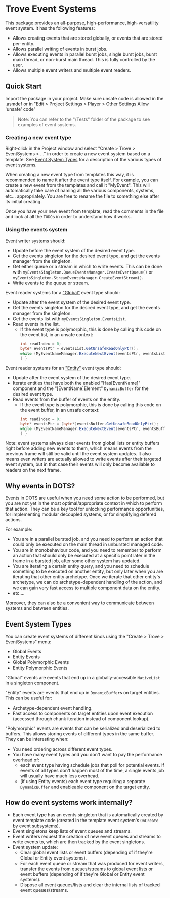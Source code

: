 
# Trove Event Systems

This package provides an all-purpose, high-performance, high-versatility event system. It has the following features:
- Allows creating events that are stored globally, or events that are stored per-entity.
- Allows parallel writing of events in burst jobs.
- Allows executing events in parallel burst jobs, single burst jobs, burst main thread, or non-burst main thread. This is fully controlled by the user.
- Allows multiple event writers and multiple event readers.


## Quick Start

Import the package in your project. Make sure unsafe code is allowed in the .asmdef or in "Edit > Project Settings > Player > Other Settings Allow 'unsafe' code"

> Note: You can refer to the "/Tests" folder of the package to see examples of event systems.


### Creating a new event type

Right-click in the Project window and select "Create > Trove > EventSystems > ..." in order to create a new event system based on a template. See [Event System Types](#event-system-types) for a description of the various types of event systems.

When creating a new event type from templates this way, it is recommended to name it after the event type itself. For example, you can create a new event from the templates and call it "MyEvent". This will automatically take care of naming all the various components, systems, etc... appropriately. You are free to rename the file to something else after its initial creating.

Once you have your new event from template, read the comments in the file and look at all the `TODO`s in order to understand how it works.


### Using the events system

Event writer systems should:
* Update before the event system of the desired event type.
* Get the events singleton for the desired event type, and get the events manager from the singleton.
* Get either queue or a stream in which to write events. This can be done with `myEventsSingleton.QueueEventsManager.CreateEventQueue()` or `myEventsSingleton.StreamEventsManager.CreateEventStream()`.
* Write events to the queue or stream.

Event reader systems for a ["Global"](#global-vs-entity-events) event type should:
* Update after the event system of the desired event type.
* Get the events singleton for the desired event type, and get the events manager from the singleton.
* Get the events list with `myEventsSingleton.EventsList`.
* Read events in the list.
    * If the event type is polymorphic, this is done by calling this code on the event list, in an unsafe context:
        ```cs
        int readIndex = 0;
        byte* eventsPtr = eventsList.GetUnsafeReadOnlyPtr();
        while (MyEventNameManager.ExecuteNextEvent(eventsPtr, eventsList.Length, ref readIndex))
        { }
        ```

Event reader systems for an ["Entity"](#global-vs-entity-events) event type should:
* Update after the event system of the desired event type.
* Iterate entities that have both the enabled "Has[EventName]" component and the "[EventName]Element" `DynamicBuffer` for the desired event type.
* Read events from the buffer of events on the entity.
    * If the event type is polymorphic, this is done by calling this code on the event buffer, in an unsafe context:
        ```cs
        int readIndex = 0;
        byte* eventsPtr = (byte*)eventsBuffer.GetUnsafeReadOnlyPtr();
        while (MyEventNameManager.ExecuteNextEvent(eventsPtr, eventsBuffer.Length, ref readIndex))
        { }
        ```

Note: event systems always clear events from global lists or entity buffers right before adding new events to them, which means events from the previous frame will still be valid until the event system updates. It also means even writers are actually allowed to write events after their targeted event system, but in that case their events will only become available to readers on the next frame.


## Why events in DOTS?

Events in DOTS are useful when you need some action to be performed, but you are not yet in the most optimal/appropriate context in which to perform that action. They can be a key tool for unlocking performance opportunities, for implementing modular decoupled systems, or for simplifying defered actions.

For example:
* You are in a parallel bursted job, and you need to perform an action that could only be executed on the main thread in unbursted managed code.
* You are in monobehaviour code, and you need to remember to perform an action that should only be executed at a specific point later in the frame in a bursted job, after some other system has updated.
* You are iterating a certain entity query, and you need to schedule something to be executed on another entity, but only later when you are iterating that other entity archetype. Once we iterate that other entity's archetype, we can do archetype-dependent handling of the action, and we can gain very fast access to multiple component data on the entity.
* etc....

Moreover, they can also be a convenient way to communicate between systems and between entities.


## Event System Types

You can create event systems of different kinds using the "Create > Trove > EventSystems" menu:
* Global Events
* Entity Events
* Global Polymorphic Events
* Entity Polymorphic Events

"Global" events are events that end up in a globally-accessible `NativeList` in a singleton component.

"Entity" events are events that end up in `DynamicBuffer`s on target entities. This can be useful for:
* Archetype-dependent event handling.
* Fast access to components on target entities upon event execution (accessed through chunk iteration instead of component lookup).

"Polymorphic" events are events that can be serialized and deserialized to buffers. This allows storing events of different types in the same buffer. They can be interesting when:
* You need ordering across different event types.
* You have many event types and you don't want to pay the performance overhead of:
    * each event type having schedule jobs that poll for potential events. If events of all types don't happen most of the time, a single events job will usually have much less overhead.
    * (if using Entity events) each event type requiring a separate `DynamicBuffer` and enableable component on the target entity.


## How do event systems work internally?

* Each event type has an events singleton that is automatically created by event template code (created in the template event system's `OnCreate` by event subsystems).
* Event singletons keep lists of event queues and streams.
* Event writers request the creation of new event queues and streams to write events to, which are then tracked by the event singletons.
* Event system update:
    * Clear global event lists or event buffers (depending of if they're Global or Entity event systems).
    * For each event queue or stream that was produced for event writers, transfer the events from queues/streams to global event lists or event buffers (depending of if they're Global or Entity event systems).
    * Dispose all event queues/lists and clear the internal lists of tracked event queues/streams.